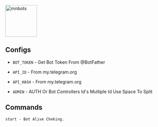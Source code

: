 <a href="https://github.com/MN-BOTS/"><img src="https://i.ibb.co/qLbX2qd4/mnbots.jpg" alt="mnbots" align="center" border="0" height=100 width=100></a>
## Configs 

* `BOT_TOKEN`  - Get Bot Token From @BotFather

* `API_ID` - From my.telegram.org 

* `API_HASH` - From my.telegram.org

* `ADMIN` - AUTH Or Bot Controllers Id's Multiple Id Use Space To Split 


## Commands
```
start - Bot Alive Cheking.
```





